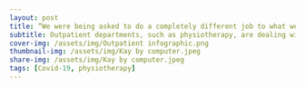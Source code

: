 ```yaml
---
layout: post
title: “We were being asked to do a completely different job to what we had been doing all of our careers” - physiotherapist Kay Hebden on the impact of Covid-19
subtitle: Outpatient departments, such as physiotherapy, are dealing with a global pandemic which has altered the working environment in a plethora of ways.
cover-img: /assets/img/Outpatient infographic.png
thumbnail-img: /assets/img/Kay by computer.jpeg
share-img: /assets/img/Kay by computer.jpeg
tags: [Covid-19, physiotherapy]
---
```


